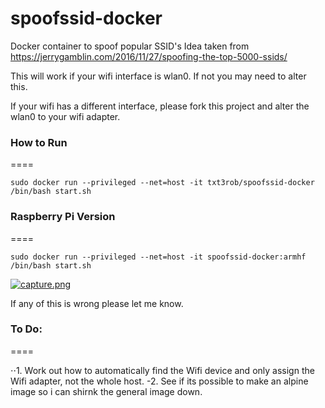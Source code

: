 # spoofssid-docker
Docker container to spoof popular SSID's
Idea taken from https://jerrygamblin.com/2016/11/27/spoofing-the-top-5000-ssids/

This will work if your wifi interface is wlan0. If not you may need to alter this.

If your wifi has a different interface, please fork this project and alter the wlan0 to your wifi adapter.

### How to Run
====

```
sudo docker run --privileged --net=host -it txt3rob/spoofssid-docker /bin/bash start.sh
```

### Raspberry Pi Version
====

```
sudo docker run --privileged --net=host -it spoofssid-docker:armhf /bin/bash start.sh
```

[![capture.png](https://s26.postimg.org/4ju3ybieh/capture.png)](https://postimg.org/image/j318zqbj9/)




If any of this is wrong please let me know.


### To Do:
====

⋅⋅1. Work out how to automatically find the Wifi device and only assign the Wifi adapter, not the whole host.
-2. See if its possible to make an alpine image so i can shirnk the general image down.
